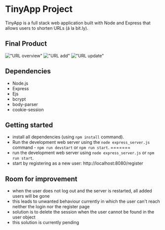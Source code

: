 # TinyApp Project

TinyApp is a full stack web application built with Node and Express that allows users to shorten URLs (á la bit.ly).

## Final Product
!["URL overview"](https://github.com/michaelrychly/express/blob/master/docs/OverviewURL.png?raw=true)
!["URL add"](https://github.com/michaelrychly/express/blob/master/docs/AddURL.png?raw=true)
!["URL update"](https://github.com/michaelrychly/express/blob/master/docs/UpdateURL.png?raw=true)

## Dependencies

- Node.js
- Express
- Ejs
- bcrypt
- body-parser
- cookie-session

## Getting started

- install all dependencies (using `npm install` command).
- Run the development web server using the `node express_server.js` command - `npm run devstart` or `npm run start`.
=======
- run the development web server using `node express_server.js` or `npm run start`.
- start by registering as a new user: http://localhost:8080/register

## Room for improvement

- when the user does not log out and the server is restarted, all added users will be gone
- this leads to unwanted behaviour currently in which the user can't reach neither the login nor the register page
- solution is to delete the session when the user cannot be found in the user object
- this solution is currently pending
